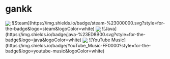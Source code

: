 # gankk
<img src="https://img.shields.io/badge/java-%23ED8B00.svg?style=for-the-badge&logo=java&logoColor=white" align="center" href="https://github.com/Valegamer151/gankk/main/README.md">
![Steam](https://img.shields.io/badge/steam-%23000000.svg?style=for-the-badge&logo=steam&logoColor=white)
<img src="https://img.shields.io/badge/java-%23ED8B00.svg?style=for-the-badge&logo=java&logoColor=white" align="center" href="LINK">
![Java](https://img.shields.io/badge/java-%23ED8B00.svg?style=for-the-badge&logo=java&logoColor=white)
<img src="https://img.shields.io/badge/java-%23ED8B00.svg?style=for-the-badge&logo=java&logoColor=white" align="center" href="LINK">
![YouTube Music](https://img.shields.io/badge/YouTube_Music-FF0000?style=for-the-badge&logo=youtube-music&logoColor=white)
